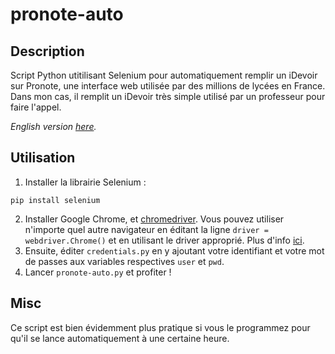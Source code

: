 # pronote-auto
## Description
Script Python utitilisant Selenium pour automatiquement remplir un iDevoir sur Pronote, une interface web utilisée par des millions de lycées en France. Dans mon cas, il remplit un iDevoir très simple utilisé par un professeur pour faire l'appel.

*English version [here](https://github.com/ulyssecrn/pronote-auto).*
## Utilisation
1. Installer la librairie Selenium :
```
pip install selenium
```
2. Installer Google Chrome, et [chromedriver](https://chromedriver.chromium.org/home). Vous pouvez utiliser n'importe quel autre navigateur en éditant la ligne `driver = webdriver.Chrome()` et en utilisant le driver approprié. Plus d'info [ici](https://www.selenium.dev/documentation/en/webdriver/driver_requirements/).
3. Ensuite, éditer `credentials.py` en y ajoutant votre identifiant et votre mot de passes aux variables respectives `user` et `pwd`.
4. Lancer `pronote-auto.py` et profiter !

## Misc
Ce script est bien évidemment plus pratique si vous le programmez pour qu'il se lance automatiquement à une certaine heure.
